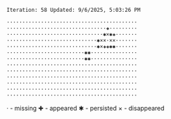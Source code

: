 `Iteration: 58 Updated: 9/6/2025, 5:03:26 PM`
<!-- GOL_START -->
`··········································`</br>
`································✚·········`</br>
`·······························✱×✱✚·······`</br>
`·····························✱××·××·······`</br>
`·····························✱×✚✚✱✱·······`</br>
`·························✱✱···············`</br>
`·························✱✱···············`</br>
`··········································`</br>
`··········································`</br>
`··········································`</br>
`··········································`</br>
`··········································`</br>
`··········································`</br>
<!-- GOL_END -->
· - missing
✚ - appeared
✱ - persisted
× - disappeared